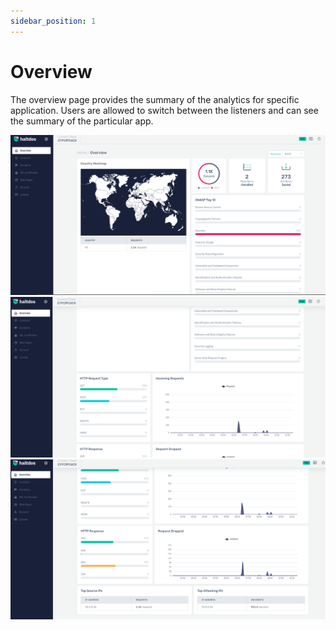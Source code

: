 ```yaml
---
sidebar_position: 1
---
```

# Overview

The overview page provides the summary of the analytics for specific application. Users are allowed to switch between the listeners and can see the summary of the particular app.

![overview](/img/pro-waf/docs/v7/overview1.png)
![overview](/img/pro-waf/docs/v7/overview2.png)
![overview](/img/pro-waf/docs/v7/overview3.png)